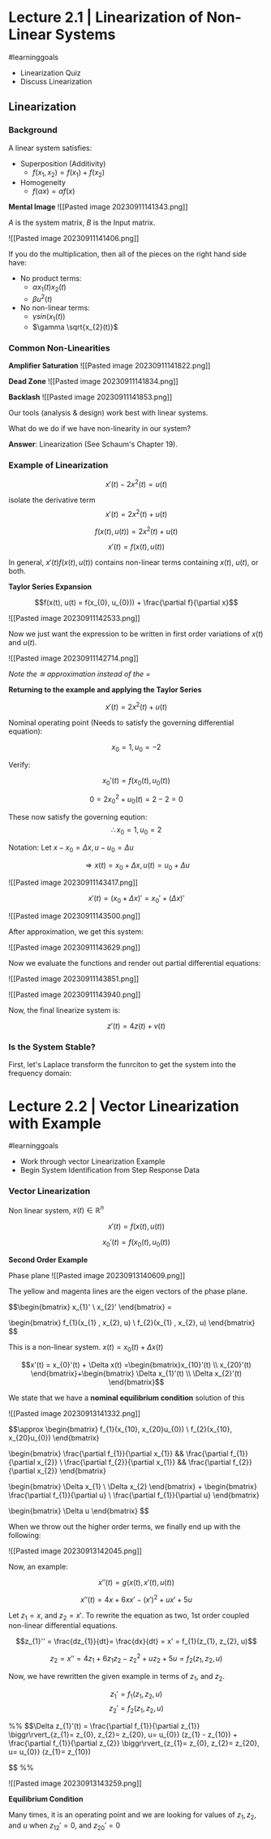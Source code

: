 # Lecture 2.1 | Linearization of Non-Linear Systems
#learninggoals 
- Linearization Quiz
- Discuss Linearization


## Linearization

### Background

A linear system satisfies:
- Superposition (Additivity)
	- $f(x_{1}, x_{2}) = f(x_{1}) +f(x_{2})$
- Homogeneity
	- $f(\alpha x) = \alpha f(x)$

**Mental Image**
![[Pasted image 20230911141343.png]]

$A$ is the system matrix, $B$ is the Input matrix.

![[Pasted image 20230911141406.png]]


If you do the multiplication, then all of the pieces on the right hand side have:
- No product terms:
	- $\alpha x_{1}(t)x_{2}(t)$
	- $\beta u^{2}(t)$ 
- No non-linear terms:
	- $\gamma sin(x_{1}(t))$
	- $\gamma \sqrt{x_{2}(t)}$


### Common Non-Linearities

**Amplifier Saturation**
![[Pasted image 20230911141822.png]]


**Dead Zone**
![[Pasted image 20230911141834.png]]

**Backlash**
![[Pasted image 20230911141853.png]]

Our tools (analysis & design) work best with linear systems.

What do we do if we have non-linearity in our system?

__Answer__: Linearization (See Schaum's Chapter 19).

### Example of Linearization

$$x'(t) - 2x^{2}(t) = u(t)$$

isolate the derivative term
$$x'(t) = 2x^{2}(t) + u(t)$$

$$f(x(t), u(t)) = 2x^{2}(t) + u(t)$$

$$x'(t) = f(x(t), u(t))$$


In general, $x'(t) f(x(t), u(t))$ contains non-linear terms containing $x(t)$, $u(t)$, or both.







**Taylor Series Expansion**

$$f(x(t), u(t) = f(x_{0}, u_{0})) + \frac{\partial f}{\partial x}$$


![[Pasted image 20230911142533.png]]



Now we just want the expression to be written in first order variations of $x(t)$ and $u(t)$.

![[Pasted image 20230911142714.png]]

*Note the $\approxeq$ approximation instead of the $=$*

**Returning to the example and applying the Taylor Series**

$$x'(t) = 2x^{2}(t) + u(t)$$

Nominal operating point (Needs to satisfy the governing differential equation):

$$x_{0}= 1, u_{0} = -2$$

Verify:

$$x_{0}'(t) = f(x_{0}(t), u_{0}(t))$$


$$0 = 2x_{0}^{2}+u_{0}(t) = 2 - 2 = 0$$

These now satisfy the governing eqution:
$$\therefore x_{0}=1, u_{0}=2$$ 


Notation: Let $x-x_{0}= \Delta x, u-u_{0}= \Delta u$

$$\Rightarrow x(t) = x_{0}+ \Delta x, u(t) = u_{0}+ \Delta u$$

![[Pasted image 20230911143417.png]]

$$x'(t) = (x_{0}+\Delta x)' = x_{0}' + (\Delta x)'$$

![[Pasted image 20230911143500.png]]

After approximation, we get this system:

![[Pasted image 20230911143629.png]]



Now we evaluate the functions and render out partial differential equations:

![[Pasted image 20230911143851.png]]





![[Pasted image 20230911143940.png]]


Now, the final linearize system is:

$$z'(t) = 4z(t) + v(t)$$


### Is the System Stable?

First, let's Laplace transform the funrciton to get the system into the frequency domain:





# Lecture 2.2 | Vector Linearization with Example

#learninggoals 

- Work through vector Linearization Example
- Begin System Identification from Step Response Data











### Vector Linearization 

Non linear system, $x(t) \in \mathbb{R}^{n}$


$$x'(t) = f(x(t), u(t))$$


$$x_{0}'(t) = f(x_{0}(t), u_{0}(t))$$


**Second Order Example**

Phase plane
![[Pasted image 20230913140609.png]]

The yellow and magenta lines are the eigen vectors of the phase plane.

$$\begin{bmatrix}
x_{1}'  \\ x_{2}'
\end{bmatrix} = 

\begin{bmatrix}
f_{1}(x_{1} , x_{2}, u) \\ 
f_{2}(x_{1} , x_{2}, u)
\end{bmatrix}
$$

This is a non-linear system. $x(t) = x_{0}(t) + \Delta x(t)$

$$x'(t) = x_{0}'(t) + \Delta x(t) =\begin{bmatrix}x_{10}'(t) \\ 
x_{20}'(t) 
\end{bmatrix}+\begin{bmatrix}
\Delta x_{1}'(t) \\ 
\Delta x_{2}'(t) 
\end{bmatrix}$$

We state that we have a **nominal equilibrium condition** solution of this

![[Pasted image 20230913141332.png]]


$$\approx 
\begin{bmatrix}
f_{1}(x_{10}, x_{20}u_{0}) \\ 
f_{2}(x_{10}, x_{20}u_{0})
\end{bmatrix}

\begin{bmatrix}
\frac{\partial f_{1}}{\partial x_{1}} && \frac{\partial f_{1}}{\partial x_{2}} \\ 
\frac{\partial f_{2}}{\partial x_{1}} && \frac{\partial f_{2}}{\partial x_{2}}
\end{bmatrix} 

\begin{bmatrix}
\Delta x_{1} \\ 
\Delta x_{2}
\end{bmatrix}
+
\begin{bmatrix}
\frac{\partial f_{1}}{\partial u} \\ 
\frac{\partial f_{1}}{\partial u} 
\end{bmatrix}

\begin{bmatrix}
\Delta u
\end{bmatrix}
$$

When we throw out the higher order terms, we finally end up with the following:

![[Pasted image 20230913142045.png]]






Now, an example:

$$x''(t) = g(x(t), x'(t), u(t))$$

$$x''(t) = 4x + 6 x x' - (x')^{2} + u x' + 5u$$

Let $z_{1}= x$, and $z_{2}= x'$. To rewrite the equation as two, 1st order coupled non-linear differential equations.

$$z_{1}'' = \frac{dz_{1}}{dt}= \frac{dx}{dt} = x' = f_{1}(z_{1}, z_{2}, u)$$

$$z_{2}= x'' = 4z_{1} + 6 z_{1}z_{2} - z_{2}^{2} + u z_{2} + 5u = f_{2}(z_{1}, z_{2}, u)$$

Now, we have rewritten the given example in terms of $z_{1}$, and $z_{2}$. 

$$z_{1}' = f_{1}(z_{1}, z_{2}, u)$$
$$z_{2}' = f_{2}(z_{1}, z_{2}, u)$$


%% $$\Delta z_{1}'(t) = \frac{\partial f_{1}}{\partial z_{1}} \biggr\rvert_{z_{1}= z_{0}, z_{2}= z_{20}, u= u_{0}} (z_{1} - z_{10}) 
+
\frac{\partial f_{1}}{\partial z_{2}} \biggr\rvert_{z_{1}= z_{0}, z_{2}= z_{20}, u= u_{0}} (z_{1}= z_{10}) 

$$ %%




![[Pasted image 20230913143259.png]]




**Equilibrium Condition**

Many times, it is an operating point and we are looking for values of $z_{1}, z_{2}$, and $u$ when $z_{12}' = 0$, and $z_{20}'=0$ 































